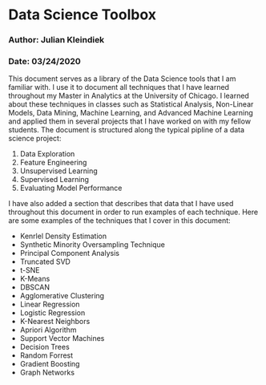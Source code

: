 # Data Science Toolbox
### Author: Julian Kleindiek
### Date: 03/24/2020

This document serves as a library of the Data Science tools that I am familiar with. I use it to document all techniques that I have learned throughout my Master in Analytics at the University of Chicago. I learned about these techniques in classes such as Statistical Analysis, Non-Linear Models, Data Mining, Machine Learning, and Advanced Machine Learning and applied them in several projects that I have worked on with my fellow students. The document is structured along the typical pipline of a data science project: 
1. Data Exploration
2. Feature Engineering
3. Unsupervised Learning
4. Supervised Learning
5. Evaluating Model Performance

I have also added a section that describes that data that I have used throughout this document in order to run examples of each technique. Here are some examples of the techniques that I cover in this document:
- Kenrlel Density Estimation
- Synthetic Minority Oversampling Technique
- Principal Component Analysis
- Truncated SVD
- t-SNE
- K-Means
- DBSCAN
- Agglomerative Clustering
- Linear Regression
- Logistic Regression
- K-Nearest Neighbors
- Apriori Algorithm
- Support Vector Machines
- Decision Trees
- Random Forrest
- Gradient Boosting
- Graph Networks
